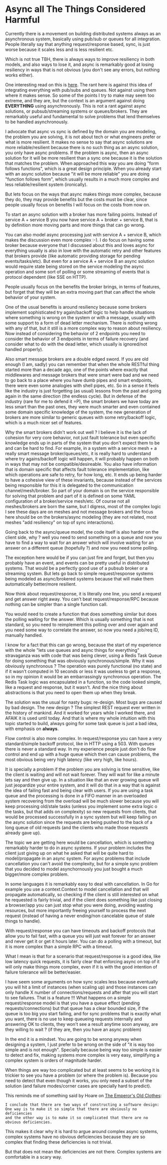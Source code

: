 # Async all The Things Considered Harmful

Currently there is a movement on building distributed systems always as an 
asynchronous system, basically using pub/sub or queues for all integration.
People literally say that anything request/response based, sync, is just
worse because it scales less and is less resilient etc.

Which is not true TBH, there is always ways to improve resiliency in both models, and also
ways to lose it, and async is remarkably good at losing resiliency in ways
that is not obvious (you don't see any errors, but nothing works either).

One interesting read on this is [here](https://cpitman.github.io/microservices/2018/03/25/microservice-antipattern-queue-explosion.html#.Y2KFmNLMIUE).
The rant here is against this idea of integrating everything with pub/subs and
queues. Not against using them where it makes sense. So some of the points I try to make may seem too
extreme, and they are, but the context is an argument against doing **EVERYTHING** using asynchronously.
This is not a rant against async solutions, or pubsub/streaming systems or queues/brokers.
They are remarkably useful and fundamental to solve problems that lend themselves to be handled asynchronously.

I advocate that async vs sync is defined by the domain you are modeling,
the problem you are solving, it is not about tech or what engineers prefer
or what is more resilient. It makes no sense to say that async solutions are more
reliable/resilient because there is no such thing as an async solution, you only have
async problems. If the problem is async, then an async solution for it will
be more resilient than a sync one because it is the solution that matches the problem.
When approached this way you are doing "form follows functions", which is
a great design principle. When you already start with an async solution
because "it will be more reliable" you are doing "function follows form", which
usually results in a much more complex and less reliable/resilient system (ironically).

But lets focus on the ways that async makes things more complex, because
they do, they may provide benefits but the costs must be clear, since people
usually focus on benefits I will focus on the costs from now on.

To start an async solution with a broker has more failing points.
Instead of service A + service B you now have
service A + broker + service B, that is by definition more moving parts
and more things that can go wrong.

You can also model async processing just with service A + service B, which makes the
discussion even more complex :-). I do focus on having some broker because everyone
that I discussed about this and loves async for everything usually is also in love
with the automatic retry and other features that brokers provide (like automatic providing
storage for pending events/tasks/etc). But even for a service A + service B an async
solution would require state being stored on the service modeling the async operation and
some sort of polling or some streaming of events that is protocol dependent (like SSE on HTTP).

People usually focus on the benefits the broker brings, in terms of features,
but forget that they will be an extra moving part that can affect the whole
behavior of your system.

One of the usual benefits is around resiliency because some brokers implement
sophisticated try again/backoff logic to help handle situations where something
is wrong on the system or with a message, usually with some support to a form of
dead letter mechanism. There is nothing wrong with any of that, but it still
is a more complex way to reason about resiliency. Now instead of considering
the behavior of 2 endpoints you need to consider the behavior of 3 endpoints
in terms of failure recovery (and consider what to do with the dead letter,
which usually is ignored/not handled properly).

Also smart message brokers are a double edged sword. If you are old enough
(I am, sadly) you can remember that when the whole RESTful thing started more than
a decade ago, one of the points where exactly that middlewares and message
brokers that were smart were bad and we need to go back to a place where you
have dumb pipes and smart endpoints, there were even some analogies with
shell pipes, etc. So in a sense it feels like the industry is just forgetting
(as usual) lessons from the past and going again in the same direction (the endless cycle).
But in defense of the industry (rare for me to defend it =P), the smart brokers we
have today are less smart than the past ones, they were much smarter and even contained
some domain specific knowledge of the system, the new generation of brokers are more
similar to generic queues with some retry/backoff logic, which is a much nicer set of features.

Why the smart brokers didn't work out well ? I believe it is the lack of cohesion
for very core behavior, not just fault tolerance but even specific knowledge
ends up in parts of the system that you don't expect them to be and can be hard to find.
For example, in a system with a service mesh + a really smart message broker/queues/etc, it is really hard
to understand where try agains/backoff logic will happen, it will probably
happen on both in ways that may not be compatible/desireable. You also have information
that is domain specific that affects fault tolerance implementation, like
which operations are safe to retry, for how long, etc. It ends up being
harder to have a cohesive view of these invariants, because instead of
the services being responsible for this it is delegated to the communication
channel/mesh/broker. So part of your domain is on the service responsible for solving
that problem and part of it is defined on some YAML configuration of a
broker/service mesh/etc. Of course not all meshes/brokers are born the same,
but I digress, most of the complex logic I see these days are on meshes and not message
brokers and the focus here should be on the brokers/async modeling (they are not related,
most meshes "add resiliency" on top of sync interactions).

Going back to the async/queue model, the code itself is also harder on the client side, why ?
well you need to send something on a queue and now you have to
find a way to wait for an answer which will involve waiting for an answer
on a different queue (hopefully ?) and now you need some polling.

The exception here would be if you can just fire and forget, but then you probably
have an event, and events can be pretty useful in distributed systems. That would be a perfectly
good use of a pubsub broker or a streaming system. But lets go back to simple
request/response systems being modeled as async/brokered systems because that will make
them automatically better/more resilient.

Now think about request/response, it is literally one line, you send a request and
get answer right away. You can't beat request/response/RPC because nothing
can be simpler than a single function call.

You would need to create a function that does something similar but does the
polling waiting for the answer. Which is usually something that is not standard,
so you need to reimplement this polling over and over again
and you need some way to correlate the answer, so now you need a job/req ID, manually handled.

I know for a fact that this can go wrong, because the start of my experience with
the whole "lets use queues and async things for everything" stravaganza was with code
that was being clever, using a Redis Task Queue for doing something that was
obviously synchronous/simple. Why it was obviously synchronous ? The operation was
purely functional (no state) and if it wasn't computed in 10 seconds or less
it was useless to get a response, so in my opinion it would be an embarrassingly
synchronous operation. The Redis Task logic was encapsulated in a function, so
the code looked simple, like a request and response, but it wasn't. And the nice
thing about abstractions is that you need to open them up when they break.

The solution was the usual for nasty bugs: re-design. Most
bugs are caused by bad design. The new design ? The simplest REST request ever
written in the history of mankind. And it worked for years while I worked there,
and AFAIK it is used until today. And that is where my whole intuition with
this topic started to build, always going for some task queue is just a bad
idea, with emphasis on **always**.

Flow control is also more complex. In request/response you can have a very
standard/simple backoff protocol, like in HTTP using a 503.
With queues there is never a standard way. In my experience people just don't
do flow control and end up with a huge queue which then can cause problems,
the most obvious being very high latency (like very high, like hours).

It is specially a problem if the problem you are solving is time sensitive,
like the client is waiting and will not wait forever. They will wait for like
a minute lets say and then give up. In a situation like that an ever growing
queue will just jeopardize your entire system, and it will do that in a way
that is against the idea of failing fast and being clear with users. If you
are using a task queue and the processing is done in a FIFO manner in an
overloaded system recovering from the overload will be much slower because
you will keep processing old/stale tasks (unless you implement some extra logic
o the tasks, but that adds on complexity) so new requests from clients, that would
be processed successfully in a sync system but will keep failing on the async solution
since the requests are being pushed to the back of a long queue of old requests (and the clients
who made those requests already gave up).

The topic we are getting here would be cancellation, which is something remarkably harder
to do in async systems. If your problem includes the client just giving up on what he asked
that will be quite hard to model/propagate in an async system. For async problems that include
cancellation you can't avoid the complexity, but for a simple sync problem that you
decided to model asynchornously you just bought a much bigger/more complex problem.

In some languages it is remarkably easy to deal with cancellation. In Go for example
you use a context.Context to model cancellation and that will propagate automatically,
so checking if the client is still interested on what he requested is fairly trivial,
and if the client does something like just closing a browser/app you can just stop what
you were doing, avoiding wasting resources, but more importantly freeing yourself to
process the next request (instead of having a never ending/non cancelable queue
of stale things to handle).

With request/response you can have timeouts and backoff protocols that allow you
to fail fast, with a queue you will just wait forever for an answer and never
get it or get it hours later. You can do a polling with a timeout, but it is
more complex than a simple RPC with a timeout.

What I mean is that for a scenario that request/response is a good idea,
like low latency quick requests, it is fairly clear that enforcing async on
top of it will only make things more complex, even if it is with the good
intention of failure tolerance will be better/easier.

I have seem some arguments on how sync scales less because eventually you will
hit a limit of instances (when scaling up) and those instances can only handle X
number of connections/requests and after that you will start to see failures.
That is a feature !!! What happens on a simple request/response model is that
you have a queue effect (pending requests/connections) but that queue has a clear
bounded size, if the queue is too big you start failing, and for sync problems
that is exactly what you want, there is no use to keep queueing requests internally
and answering OK to clients, they won't see a result anytime soon anyway, are they
willing to wait ? (if they are, then you have an async problem)

In the end it is a mindset. You are going to be wrong anyway when designing a system,
I just prefer to be wrong on the side of "it is way too simple and is not enough".
Specially because being way too simple is easier to detect and fix, making systems
more complex is very easy, simplifying a complex system is orders of magnitude harder.

When things are way too complicated but at least seems to be working it is
trickier to see you have a problem (or where the problem is). Because you need to detect that even
though it works, you only need a subset of the solution (and failure modes/corner cases
are specially hard to predict).

This reminds me of something said by Hoare on [The Emperor's Old Clothes](https://dl.acm.org/doi/pdf/10.1145/358549.358561):

```
I conclude that there are two ways of constructing a software design:
One way is to make it so simple that there are obviously no deficiencies
and the other way is to make it so complicated that there are no obvious deficiencies.
```

This makes it clear why it is hard to argue around complex async systems,
complex systems have no obvious deficiencies because they are so complex that
finding these deficiencies is not trivial.

But that does not mean the deficiencies are not there.
Complex systems are comfortable in a scary way.
